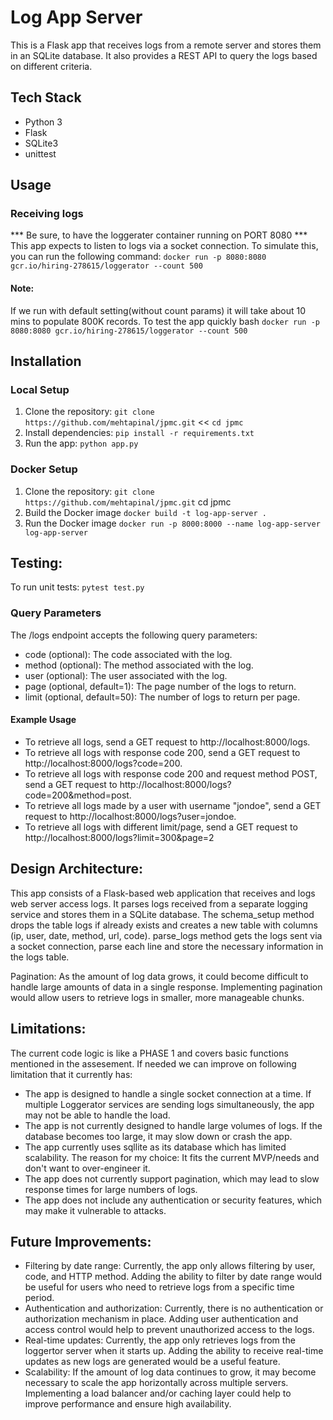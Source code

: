 # Log App Server
This is a Flask app that receives logs from a remote server and stores them in an SQLite database. 
It also provides a REST API to query the logs based on different criteria.

## Tech Stack
* Python 3
* Flask
* SQLite3
* unittest

## Usage
### Receiving logs
*** Be sure, to have the loggerater container running on PORT 8080 *** 
This app expects to listen to logs via a socket connection. To simulate this, you can run the following command:
`docker run -p 8080:8080 gcr.io/hiring-278615/loggerator --count 500`

#### Note: 
If we run with default setting(without count params) it will take about 10 mins to populate 800K records. 
To test the app quickly
bash
`docker run -p 8080:8080 gcr.io/hiring-278615/loggerator --count 500`

## Installation
### Local Setup
1. Clone the repository: `git clone https://github.com/mehtapinal/jpmc.git` << `cd jpmc`
2. Install dependencies: `pip install -r requirements.txt`
3. Run the app: `python app.py`

### Docker Setup
1. Clone the repository: `git clone https://github.com/mehtapinal/jpmc.git`
    cd jpmc
2. Build the Docker image
    `docker build -t log-app-server .`
3. Run the Docker image
    `docker run -p 8000:8000 --name log-app-server log-app-server`

## Testing:
To run  unit tests: `pytest test.py`

### Query Parameters
The /logs endpoint accepts the following query parameters:

* code (optional): The code associated with the log.
* method (optional): The method associated with the log.
* user (optional): The user associated with the log.
* page (optional, default=1): The page number of the logs to return.
* limit (optional, default=50): The number of logs to return per page.

#### Example Usage

* To retrieve all logs, send a GET request to http://localhost:8000/logs.
* To retrieve all logs with response code 200, send a GET request to http://localhost:8000/logs?code=200.
* To retrieve all logs with response code 200 and request method POST, send a GET request to http://localhost:8000/logs?code=200&method=post.
* To retrieve all logs made by a user with username "jondoe", send a GET request to http://localhost:8000/logs?user=jondoe.
* To retrieve all logs with different limit/page, send a GET request to http://localhost:8000/logs?limit=300&page=2


## Design Architecture:
This app consists of a Flask-based web application that receives and logs web server access logs. It parses logs received from a separate logging service and stores them in a SQLite database.
The schema_setup method drops the table logs if already exists and creates a new table with columns (ip, user, date, method, url, code).
parse_logs method gets the logs sent via a socket connection, parse each line and store the necessary information in the logs table.

Pagination: As the amount of log data grows, it could become difficult to handle large amounts of data in a single response. 
Implementing pagination would allow users to retrieve logs in smaller, more manageable chunks.


## Limitations:
The current code logic is like a PHASE 1 and covers basic functions mentioned in the assesement. 
If needed we can improve on following limitation that it currently has:

* The app is designed to handle a single socket connection at a time. If multiple Loggerator services are sending logs simultaneously, the app may not be able to handle the load.
* The app is not currently designed to handle large volumes of logs. If the database becomes too large, it may slow down or crash the app.
* The app currently uses sqllite as its database which has limited scalability. The reason for my choice: It fits the current MVP/needs and don't want to over-engineer it.
* The app does not currently support pagination, which may lead to slow response times for large numbers of logs.
* The app does not include any authentication or security features, which may make it vulnerable to attacks.

## Future Improvements:
* Filtering by date range: Currently, the app only allows filtering by user, code, and HTTP method. Adding the ability to filter by date range would be useful for users who need to retrieve logs from a specific time period.
* Authentication and authorization: Currently, there is no authentication or authorization mechanism in place. Adding user authentication and access control would help to prevent unauthorized access to the logs.
* Real-time updates: Currently, the app only retrieves logs from the loggertor server when it starts up. Adding the ability to receive real-time updates as new logs are generated would be a useful feature.
* Scalability: If the amount of log data continues to grow, it may become necessary to scale the app horizontally across multiple servers. Implementing a load balancer and/or caching layer could help to improve performance and ensure high availability.
